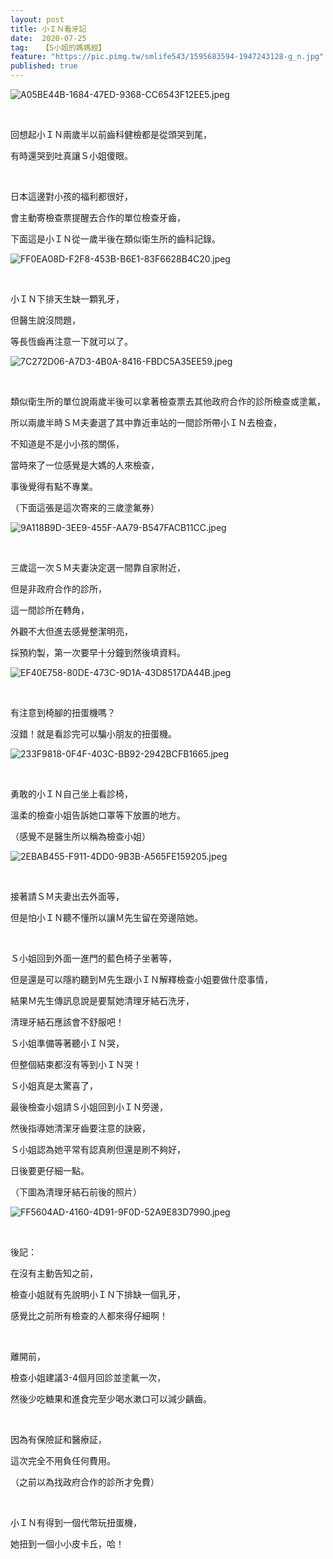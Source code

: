 ```yaml
---
layout: post
title: 小ＩＮ看牙記
date:  2020-07-25
tag:   【S小姐的媽媽經】
feature: "https://pic.pimg.tw/smlife543/1595683594-1947243128-g_n.jpg"
published: true 
---
```

<p><img alt="A05BE44B-1684-47ED-9368-CC6543F12EE5.jpeg" src="https://pic.pimg.tw/smlife543/1595683594-1947243128-g_n.jpg" title="A05BE44B-1684-47ED-9368-CC6543F12EE5.jpeg"></p>

<p>&nbsp;</p>

<p>回想起小ＩＮ兩歲半以前齒科健檢都是從頭哭到尾，</p>

<p>有時還哭到吐真讓Ｓ小姐傻眼。</p>

<p>&nbsp;</p>

<p>日本這邊對小孩的福利都很好，</p>

<p>會主動寄檢查票提醒去合作的單位檢查牙齒，</p>

<p>下面這是小ＩＮ從一歲半後在類似衛生所的齒科記錄。</p>

<p><img alt="FF0EA08D-F2F8-453B-B6E1-83F6628B4C20.jpeg" src="https://pic.pimg.tw/smlife543/1595684310-1653527916-g_n.jpg" title="FF0EA08D-F2F8-453B-B6E1-83F6628B4C20.jpeg"></p>

<p>&nbsp;</p>

<p>小ＩＮ下排天生缺一顆乳牙，</p>

<p>但醫生說沒問題，</p>

<p>等長恆齒再注意一下就可以了。</p>

<p><img alt="7C272D06-A7D3-4B0A-8416-FBDC5A35EE59.jpeg" src="https://pic.pimg.tw/smlife543/1595684324-437599801-g_n.jpg" title="7C272D06-A7D3-4B0A-8416-FBDC5A35EE59.jpeg"></p>

<p>&nbsp;</p>

<p>類似衛生所的單位說兩歲半後可以拿著檢查票去其他政府合作的診所檢查或塗氟，</p>

<p>所以兩歲半時ＳＭ夫妻選了其中靠近車站的一間診所帶小ＩＮ去檢查，</p>

<p>不知道是不是小小孩的關係，</p>

<p>當時來了一位感覺是大媽的人來檢查，</p>

<p>事後覺得有點不專業。</p>

<p>（下面這張是這次寄來的三歲塗氟券）</p>

<p><img alt="9A118B9D-3EE9-455F-AA79-B547FACB11CC.jpeg" src="https://pic.pimg.tw/smlife543/1595683641-2586005617-g_n.jpg" title="9A118B9D-3EE9-455F-AA79-B547FACB11CC.jpeg"></p>

<p>&nbsp;</p>

<p>三歲這一次ＳＭ夫妻決定選一間靠自家附近，</p>

<p>但是非政府合作的診所，</p>

<p>這一間診所在轉角，</p>

<p>外觀不大但進去感覺整潔明亮，</p>

<p>採預約製，第一次要早十分鐘到然後填資料。</p>

<p><img alt="EF40E758-80DE-473C-9D1A-43D8517DA44B.jpeg" src="https://pic.pimg.tw/smlife543/1595683633-849309668-g_n.jpg" title="EF40E758-80DE-473C-9D1A-43D8517DA44B.jpeg"></p>

<p>&nbsp;</p>

<p>有注意到椅腳的扭蛋機嗎？</p>

<p>沒錯！就是看診完可以騙小朋友的扭蛋機。</p>

<p><img alt="233F9818-0F4F-403C-BB92-2942BCFB1665.jpeg" src="https://pic.pimg.tw/smlife543/1595683594-1290214590-g_n.jpg" title="233F9818-0F4F-403C-BB92-2942BCFB1665.jpeg"></p>

<p>&nbsp;</p>

<p>勇敢的小ＩＮ自己坐上看診椅，</p>

<p>溫柔的檢查小姐告訴她口罩等下放置的地方。</p>

<p>（感覺不是醫生所以稱為檢查小姐）</p>

<p><img alt="2EBAB455-F911-4DD0-9B3B-A565FE159205.jpeg" src="https://pic.pimg.tw/smlife543/1595683594-1731962022-g_n.jpg" title="2EBAB455-F911-4DD0-9B3B-A565FE159205.jpeg"></p>

<p>&nbsp;</p>

<p>接著請ＳＭ夫妻出去外面等，</p>

<p>但是怕小ＩＮ聽不懂所以讓Ｍ先生留在旁邊陪她。</p>

<p>&nbsp;</p>

<p>Ｓ小姐回到外面一進門的藍色椅子坐著等，</p>

<p>但是還是可以隱約聽到Ｍ先生跟小ＩＮ解釋檢查小姐要做什麼事情，</p>

<p>結果Ｍ先生傳訊息說是要幫她清理牙結石洗牙，</p>

<p>清理牙結石應該會不舒服吧！</p>

<p>Ｓ小姐準備等著聽小ＩＮ哭，</p>

<p>但整個結束都沒有等到小ＩＮ哭！</p>

<p>Ｓ小姐真是太驚喜了，</p>

<p>最後檢查小姐請Ｓ小姐回到小ＩＮ旁邊，</p>

<p>然後指導她清潔牙齒要注意的訣竅，</p>

<p>Ｓ小姐認為她平常有認真刷但還是刷不夠好，</p>

<p>日後要更仔細一點。</p>

<p>（下圖為清理牙結石前後的照片）</p>

<p><img alt="FF5604AD-4160-4D91-9F0D-52A9E83D7990.jpeg" src="https://pic.pimg.tw/smlife543/1595683634-1556809641-g_n.jpg" title="FF5604AD-4160-4D91-9F0D-52A9E83D7990.jpeg"></p>

<p>&nbsp;</p>

<p>後記：</p>

<p>在沒有主動告知之前，</p>

<p>檢查小姐就有先說明小ＩＮ下排缺一個乳牙，</p>

<p>感覺比之前所有檢查的人都來得仔細啊！</p>

<p>&nbsp;</p>

<p>離開前，</p>

<p>檢查小姐建議3-4個月回診並塗氟一次，</p>

<p>然後少吃糖果和進食完至少喝水漱口可以減少齲齒。</p>

<p>&nbsp;</p>

<p>因為有保險証和醫療証，</p>

<p>這次完全不用負任何費用。</p>

<p>（之前以為找政府合作的診所才免費）</p>

<p>&nbsp;</p>

<p>小ＩＮ有得到一個代幣玩扭蛋機，</p>

<p>她扭到一個小小皮卡丘，哈！</p>

